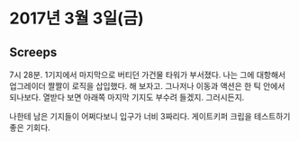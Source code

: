 # 2017년 3월 3일(금)

## Screeps
7시 28분. 1기지에서 마지막으로 버티던 가건물 타워가 부서졌다.
나는 그에 대항해서 업그레이더 짤짤이 로직을 삽입했다. 해 보자고.
그나저나 이동과 액션은 한 틱 안에서 되나보다.
열받다 보면 아래쪽 마지막 기지도 부수려 들겠지. 그러시든지.

나한테 남은 기지들이 어쩌다보니 입구가 너비 3짜리다. 게이트키퍼 크립을 테스트하기 좋은 기회다.
